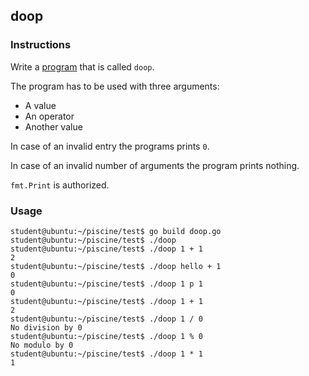 ## doop

### Instructions

Write a [program](TODO-LINK) that is called `doop`.

The program has to be used with three arguments:

- A value
- An operator
- Another value

In case of an invalid entry the programs prints `0`.

In case of an invalid number of arguments the program prints nothing.

`fmt.Print` is authorized.

### Usage

```console
student@ubuntu:~/piscine/test$ go build doop.go
student@ubuntu:~/piscine/test$ ./doop
student@ubuntu:~/piscine/test$ ./doop 1 + 1
2
student@ubuntu:~/piscine/test$ ./doop hello + 1
0
student@ubuntu:~/piscine/test$ ./doop 1 p 1
0
student@ubuntu:~/piscine/test$ ./doop 1 + 1
2
student@ubuntu:~/piscine/test$ ./doop 1 / 0
No division by 0
student@ubuntu:~/piscine/test$ ./doop 1 % 0
No modulo by 0
student@ubuntu:~/piscine/test$ ./doop 1 * 1
1
```
